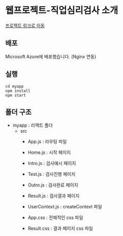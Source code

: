 # 웹프로젝트-직업심리검사 소개
[프로젝트 링크로 이동](http://elice-kdt-ai-track-vm-racer-01.koreacentral.cloudapp.azure.com/)

## 배포
Microsoft Azure에 배포했습니다. (Nginx 연동)

## 실행
```
cd myapp
npm install
npm start
```

## 폴더 구조

- myapp : 리액트 폴더
    - src
        - App.js : 라우팅 파일
        - Home.js : 시작 페이지
        - Intro.js : 검사예시 페이지
        - Test.js : 검사진행 페이지
        - Outro.js : 검사완료 페이지
        - Result.js : 검사결과 페이지
        
        - UserContext.js : createContext 파일
        - App.css : 전체적인 css 파일
        - Result.css : 결과 페이지 css 파일
